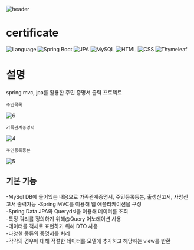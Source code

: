 ![header](https://capsule-render.vercel.app/api?type=waving&color=auto&height=300&section=header&text=certificate&fontSize=90&animation=fadeIn&fontAlignY=38&desc=NHN%20Academy%20backend&descAlignY=51&descAlign=62)
<p align='center'> 
  
# certificate
![Language](https://img.shields.io/badge/java-11-blue.svg)
![Spring Boot](https://img.shields.io/badge/spring-latest-green.svg)
![JPA](https://img.shields.io/badge/JPA-latest-grren.svg)
![MySQL](https://img.shields.io/badge/mysql-8.0.23-blue.svg)
![HTML](https://img.shields.io/badge/html-latest-orange.svg)
![CSS](https://img.shields.io/badge/css-latest-blue.svg)
![Thymeleaf](https://img.shields.io/badge/thymeleaf-latest-green.svg)

# 설명
    
spring mvc, jpa를 활용한 주민 증명서 출력 프로젝트  <br>
    
    주민목록
![6](https://github.com/mmm4707/certificate/assets/39482751/1812b4bf-4758-4c7c-81cf-0ff09380b2b0)<br>
    
    가족관계증명서
![4](https://github.com/mmm4707/certificate/assets/39482751/9a99890f-8346-46af-853e-0990f09402bf)<br>
    
    주민등록등본
![5](https://github.com/mmm4707/certificate/assets/39482751/82db3028-048a-45a0-a0bc-910dc683d710)<br>

## 기본 기능  
-MySql DB에 들어있는 내용으로 가족관계증명서, 주민등록등본, 출생신고서, 사망신고서 출력가능
-Spring MVC를 이용해 웹 애플리케이션을 구성<br>
-Spring Data JPA와 Querydsl을 이용해 데이터를 조회<br>
-특정 쿼리를 정의하기 위해@Query 어노테이션 사용<br>
-데이터를 객체로 표현하기 위해 DTO 사용<br>
-다양한 종류의 증명서를 처리<br>
-각각의 경우에 대해 적절한 데이터를 모델에 추가하고 해당하는 view를 반환
